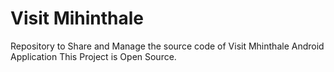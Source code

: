 # Visit Mihinthale
Repository to Share and Manage the source code of Visit Mhinthale Android Application
This Project is Open Source.
